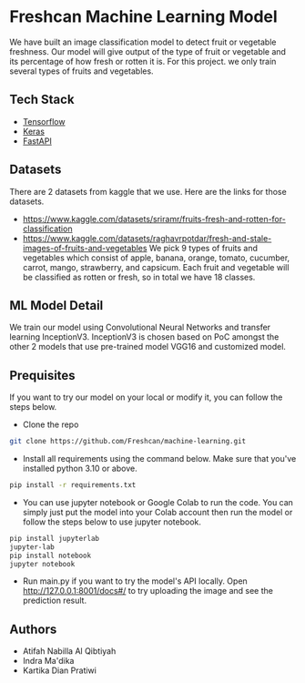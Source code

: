 # Freshcan Machine Learning Model
We have built an image classification model to detect fruit or vegetable freshness. Our model will give output of the type of fruit or vegetable and its percentage of how fresh or rotten it is. For this project. we only train several types of fruits and vegetables.
## Tech Stack
- [Tensorflow](https://www.tensorflow.org/)
- [Keras](https://keras.io/)
- [FastAPI](https://fastapi.tiangolo.com/id/)
## Datasets
There are 2 datasets from kaggle that we use. Here are the links for those datasets.
-   https://www.kaggle.com/datasets/sriramr/fruits-fresh-and-rotten-for-classification
-   https://www.kaggle.com/datasets/raghavrpotdar/fresh-and-stale-images-of-fruits-and-vegetables
We pick 9 types of fruits and vegetables which consist of apple, banana, orange, tomato, cucumber, carrot, mango, strawberry, and capsicum. Each fruit and vegetable will be classified as rotten or fresh, so in total we have 18 classes.
## ML Model Detail
We train our model using Convolutional Neural Networks and transfer learning InceptionV3. InceptionV3 is chosen based on PoC amongst the other 2 models that use pre-trained model VGG16 and customized model.
## Prequisites
If you want to try our model on your local or modify it, you can follow the steps below.
- Clone the repo 
```sh
git clone https://github.com/Freshcan/machine-learning.git
```
- Install all requirements using the command below. Make sure that you've installed python 3.10 or above.
```sh
pip install -r requirements.txt
```
- You can use jupyter notebook or Google Colab to run the code. You can simply just put the model into your Colab account then run the model or follow the steps below to use jupyter notebook.
```sh
pip install jupyterlab
jupyter-lab
pip install notebook
jupyter notebook
```
- Run main.py if you want to try the model's API locally. Open http://127.0.0.1:8001/docs#/ to try uploading the image and see the prediction result.
## Authors
- Atifah Nabilla Al Qibtiyah
- Indra Ma'dika
- Kartika Dian Pratiwi
